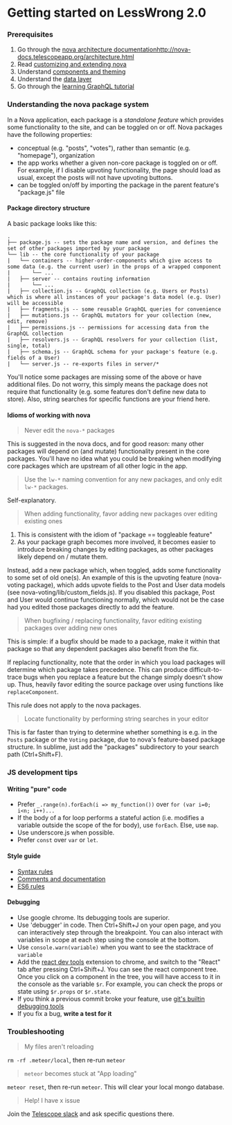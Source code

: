 # Getting started on LessWrong 2.0

### Prerequisites

1. Go through the [nova architecture documentation](http://nova-docs.telescopeapp.org/architecture.html)http://nova-docs.telescopeapp.org/architecture.html
2. Read [customizing and extending nova](http://nova-docs.telescopeapp.org/tutorial-customizing.html)
3. Understand [components and theming](http://nova-docs.telescopeapp.org/theming.html)
4. Understand the [data layer](http://nova-docs.telescopeapp.org/data-layer.html)
5. Go through the [learning GraphQL tutorial](https://learngraphql.com/)

### Understanding the nova package system

In a Nova application, each package is a _standalone feature_ which provides some functionality to the site, and can be toggled on or off. Nova packages have the following properties:

* conceptual (e.g. "posts", "votes"), rather than semantic (e.g. "homepage"), organization
* the app works whether a given non-core package is toggled on or off. For example, if I disable upvoting functionality, the page should load as usual, except the posts will not have upvoting buttons.
* can be toggled on/off by importing the package in the parent feature's "package.js" file

#### Package directory structure

A basic package looks like this:

```
.
├── package.js -- sets the package name and version, and defines the set of other packages imported by your package
└── lib -- the core functionality of your package
|   └── containers -- higher-order-components which give access to some data (e.g. the current user) in the props of a wrapped component
|       └── ...
|   ├── server -- contains routing information
|       └── ...
|   ├── collection.js -- GraphQL collection (e.g. Users or Posts) which is where all instances of your package's data model (e.g. User) will be accessible
|   ├── fragments.js -- some reusable GraphQL queries for convenience
|   ├── mutations.js -- GraphQL mutators for your collection (new, edit, remove)
|   ├── permissions.js -- permissions for accessing data from the GraphQL collection
|   ├── resolvers.js -- GraphQL resolvers for your collection (list, single, total)
|   ├── schema.js -- GraphQL schema for your package's feature (e.g. fields of a User)
|   └── server.js -- re-exports files in server/*
```
You'll notice some packages are missing some of the above or have additional files. Do not worry, this simply means the package does not require that functionality (e.g. some features don't define new data to store). Also, string searches for specific functions are your friend here.

#### Idioms of working with nova

> Never edit the `nova-*` packages

This is suggested in the nova docs, and for good reason: many other packages will depend on (and mutate) functionality present in the core packages. You'll have no idea what you could be breaking when modifying core packages which are upstream of all other logic in the app. 

> Use the `lw-*` naming convention for any new packages, and only edit `lw-*` packages.

Self-explanatory.

> When adding functionality, favor adding new packages over editing existing ones

1. This is consistent with the idiom of "package == toggleable feature"
2. As your package graph becomes more involved, it becomes easier to introduce breaking changes by editing packages, as other packages likely depend on / mutate them. 

Instead, add a new package which, when toggled, adds some functionality to some set of old one(s). An example of this is the upvoting feature (nova-voting package), which adds upvote fields to the Post and User data models (see nova-voting/lib/custom_fields.js). If you disabled this package, Post and User would continue functioning normally, which would not be the case had you edited those packages directly to add the feature.

> When bugfixing / replacing functionality, favor editing existing packages over adding new ones

This is simple: if a bugfix should be made to a package, make it within that package so that any dependent packages also benefit from the fix. 

If replacing functionality, note that the order in which you load packages will determine which package takes precedence. This can produce difficult-to-trace bugs when you replace a feature but the change simply doesn't show up. Thus, heavily favor editing the source package over using functions like `replaceComponent`. 

This rule does not apply to the nova packages.

> Locate functionality by performing string searches in your editor

This is far faster than trying to determine whether something is e.g. in the `Posts` package or the `Voting` package, due to nova's feature-based package structure. In sublime, just add the "packages" subdirectory to your search path (Ctrl+Shift+F).

### JS development tips

#### Writing "pure" code
* Prefer `_.range(n).forEach(i => my_function())` over `for (var i=0; i<n; i++)...`
* If the body of a for loop performs a stateful action (i.e. modifies a variable outside the scope of the for body), use `forEach`. Else, use `map`. 
* Use underscore.js when possible.
* Prefer `const` over `var` or `let`.

#### Style guide

* [Syntax rules](https://github.com/Khan/style-guides/blob/master/style/javascript.md#syntax)
* [Comments and documentation](https://github.com/Khan/style-guides/blob/master/style/javascript.md#comments-and-documentation) 
* [ES6 rules](https://github.com/Khan/style-guides/blob/master/style/javascript.md#es67-rules)

#### Debugging

* Use google chrome. Its debugging tools are superior.
* Use 'debugger' in code. Then Ctrl+Shift+J on your open page, and you can interactively step through the breakpoint. You can also interact with variables in scope at each step using the console at the bottom. 
* Use `console.warn(variable)` when you want to see the stacktrace of `variable`
* Add the [react dev tools](https://chrome.google.com/webstore/detail/react-developer-tools/fmkadmapgofadopljbjfkapdkoienihi?hl=en) extension to chrome, and switch to the "React" tab after pressing Ctrl+Shift+J. You can see the react component tree. Once you click on a component in the tree, you will have access to it in the console as the variable `$r`. For example, you can check the props or state using `$r.props` or `$r.state`.
* If you think a previous commit broke your feature, use [git's builtin debugging tools](https://git-scm.com/book/en/v2/Git-Tools-Debugging-with-Git)
* If you fix a bug, **write a test for it**

### Troubleshooting 

> My files aren't reloading

`rm -rf .meteor/local`, then re-run `meteor`

> `meteor` becomes stuck at "App loading"

`meteor reset`, then re-run `meteor`. This will clear your local mongo database.

> Help! I have x issue

Join the [Telescope slack](http://slack.telescopeapp.org/) and ask specific questions there.